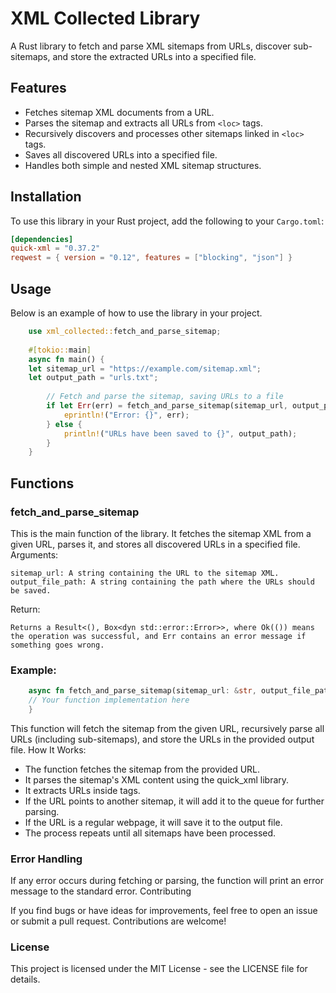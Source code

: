 # XML Collected Library

A Rust library to fetch and parse XML sitemaps from URLs, discover sub-sitemaps, and store the extracted URLs into a
specified file.

## Features

- Fetches sitemap XML documents from a URL.
- Parses the sitemap and extracts all URLs from `<loc>` tags.
- Recursively discovers and processes other sitemaps linked in `<loc>` tags.
- Saves all discovered URLs into a specified file.
- Handles both simple and nested XML sitemap structures.

## Installation

To use this library in your Rust project, add the following to your `Cargo.toml`:

```toml
[dependencies]
quick-xml = "0.37.2"
reqwest = { version = "0.12", features = ["blocking", "json"] }


```

## Usage

Below is an example of how to use the library in your project.
   
```rust 
    use xml_collected::fetch_and_parse_sitemap;
    
    #[tokio::main]
    async fn main() {
    let sitemap_url = "https://example.com/sitemap.xml";
    let output_path = "urls.txt";
    
        // Fetch and parse the sitemap, saving URLs to a file
        if let Err(err) = fetch_and_parse_sitemap(sitemap_url, output_path).await {
            eprintln!("Error: {}", err);
        } else {
            println!("URLs have been saved to {}", output_path);
        }
    }
```
## Functions

### fetch_and_parse_sitemap

This is the main function of the library. It fetches the sitemap XML from a given URL, parses it, and stores all
discovered URLs in a specified file.
Arguments:

    sitemap_url: A string containing the URL to the sitemap XML.
    output_file_path: A string containing the path where the URLs should be saved.

Return:

    Returns a Result<(), Box<dyn std::error::Error>>, where Ok(()) means the operation was successful, and Err contains an error message if something goes wrong.

### Example:
```rust 
    async fn fetch_and_parse_sitemap(sitemap_url: &str, output_file_path: &str) -> Result<(), Box<dyn std::error::Error>> {
    // Your function implementation here
    }
```
This function will fetch the sitemap from the given URL, recursively parse all URLs (including sub-sitemaps), and store
the URLs in the provided output file.
How It Works:

- The function fetches the sitemap from the provided URL.
- It parses the sitemap's XML content using the quick_xml library.
- It extracts URLs inside <loc> tags.
- If the URL points to another sitemap, it will add it to the queue for further parsing.
- If the URL is a regular webpage, it will save it to the output file.
- The process repeats until all sitemaps have been processed.

### Error Handling

If any error occurs during fetching or parsing, the function will print an error message to the standard error.
Contributing

If you find bugs or have ideas for improvements, feel free to open an issue or submit a pull request. Contributions are
welcome!


### License

This project is licensed under the MIT License - see the LICENSE file for details.